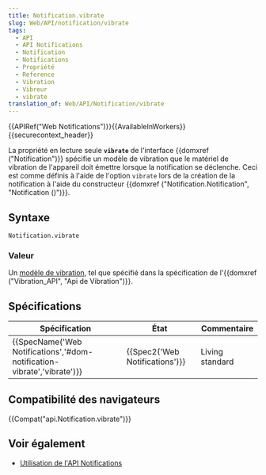 ```yaml
---
title: Notification.vibrate
slug: Web/API/notification/vibrate
tags:
  - API
  - API Notifications
  - Notification
  - Notifications
  - Propriété
  - Reference
  - Vibration
  - Vibreur
  - vibrate
translation_of: Web/API/Notification/vibrate
---
```

{{APIRef("Web Notifications")}}{{AvailableInWorkers}}{{securecontext_header}}

La propriété en lecture seule **`vibrate`** de l'interface {{domxref ("Notification")}} spécifie un modèle de vibration que le matériel de vibration de l'appareil doit émettre lorsque la notification se déclenche. Ceci est comme définis à l'aide de l'option `vibrate` lors de la création de la notification à l'aide du constructeur {{domxref ("Notification.Notification", "Notification ()")}}.

## Syntaxe

    Notification.vibrate

### Valeur

Un [modèle de vibration](/fr/docs/Web/Guide/API/Vibration#Vibration_patterns), tel que spécifié dans la spécification de l'{{domxref ("Vibration_API", "Api de Vibration")}}.

## Spécifications

| Spécification                                                                                    | État                                     | Commentaire     |
| ------------------------------------------------------------------------------------------------ | ---------------------------------------- | --------------- |
| {{SpecName('Web Notifications','#dom-notification-vibrate','vibrate')}} | {{Spec2('Web Notifications')}} | Living standard |

## Compatibilité des navigateurs

{{Compat("api.Notification.vibrate")}}

## Voir également

- [Utilisation de l'API Notifications](/fr/docs/Web/API/Notifications_API/Using_the_Notifications_API)
